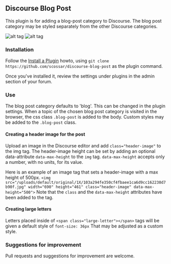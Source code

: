 ## Discourse Blog Post

This plugin is for adding a blog-post category to Discourse. The blog post category
may be styled separately from the other Discourse categories.

![alt tag](https://cloud.githubusercontent.com/assets/2975917/10718114/f17f1dec-7b27-11e5-8efd-28a65c00bb53.png)
![alt tag](https://cloud.githubusercontent.com/assets/2975917/10718116/fa4ac7e6-7b27-11e5-81fe-edb8614c540b.png)

### Installation

Follow the [Install a Plugin](https://meta.discourse.org/t/install-a-plugin/19157) howto, using
`git clone https://github.com/scossar/discourse-blog-post` as the plugin command.

Once you've installed it, review the settings under plugins in the admin section of your
forum.


### Use

The blog post category defaults to 'blog'. This can be changed in the plugin settings.
When a topic of the chosen blog post category is visited in the browser, the css class
`.blog-post` is added to the body. Custom styles may be added to the `.blog-post` class.


#### Creating a header image for the post

Upload an image in the Discourse editor and add `class="header-image"` to the img tag.
The header-image height can be set by adding an optional data-attribute `data-max-height` to the
`img` tag. `data-max-height` accepts only a number, with no units, for its value.

Here is an example of an image tag that sets a header-image with a max height of 500px.
`<img src="/uploads/default/original/1X/103a294fe350cf4fbaee1ca6d9cc162230d7b90f.jpg" width="690" height="461" class="header-image" data-max-height="500">`
Note that the `class` and the `data-max-height` attributes have been added to the tag.

#### Creating large letters

Letters placed inside of `<span class="large-letter"></span>` tags will be given a default
style of `font-size: 36px` That may be adjusted as a custom style.

### Suggestions for improvement

Pull requests and suggestions for improvement are welcome.
